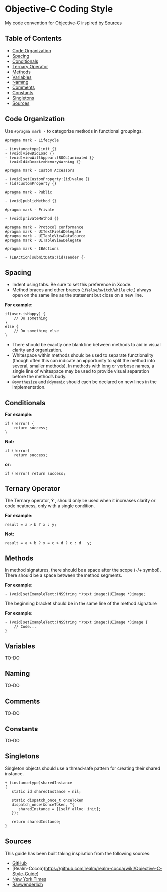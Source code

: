 # Objective-C Coding Style

My code convention for Objective-C inspired by [Sources](#sources)

## Table of Contents

* [Code Organization](#code-organization)
* [Spacing](#spacing)
* [Conditionals](#conditionals)
* [Ternary Operator](#ternary-operator)
* [Methods](#methods)
* [Variables](#variables)
* [Naming](#naming)
* [Comments](#comments)
* [Constants](#constants)
* [Singletons](#singletons)
* [Sources](#sources)

## Code Organization

Use `#pragma mark -` to categorize methods in functional groupings.

```objc
#pragma mark - Lifecycle

- (instancetype)init {}
- (void)viewDidLoad {}
- (void)viewWillAppear:(BOOL)animated {}
- (void)didReceiveMemoryWarning {}

#pragma mark - Custom Accessors

- (void)setCustomProperty:(id)value {}
- (id)customProperty {}

#pragma mark - Public

- (void)publicMethod {}

#pragma mark - Private

- (void)privateMethod {}

#pragma mark - Protocol conformance
#pragma mark - UITextFieldDelegate
#pragma mark - UITableViewDataSource
#pragma mark - UITableViewDelegate

#pragma mark - IBActions

- (IBAction)submitData:(id)sender {}
```

## Spacing

* Indent using tabs. Be sure to set this preference in Xcode.
* Method braces and other braces (`if`/`else`/`switch`/`while` etc.) always open on the same line as the statement but close on a new line.

**For example:**
```objc
if(user.isHappy) {
    // Do something
}
else {
    // Do something else
}
```
* There should be exactly one blank line between methods to aid in visual clarity and organization.
* Whitespace within methods should be used to separate functionality (though often this can indicate an opportunity to split the method into several, smaller methods). In methods with long or verbose names, a single line of whitespace may be used to provide visual separation before the method’s body.
* `@synthesize` and `@dynamic` should each be declared on new lines in the implementation.

## Conditionals

**For example:**
```objc
if (!error) {
    return success;
}
```
**Not:**
```objc
if (!error)
    return success;
```
**or:**
```objc
if (!error) return success;
```
## Ternary Operator
The Ternary operator, **?** , should only be used when it increases clarity or code neatness, only with a single condition.

**For example:** 
```objc
result = a > b ? x : y;
```
**Not:**
```objc
result = a > b ? x = c > d ? c : d : y;
```

## Methods

In method signatures, there should be a space after the scope (-/+ symbol). There should be a space between the method segments.

**For example:** 
```objc
- (void)setExampleText:(NSString *)text image:(UIImage *)image;
```
The beginning bracket should be in the same line of the method signature

**For example:** 
```objc
- (void)setExampleText:(NSString *)text image:(UIImage *)image {    
    // Code...
}
```

## Variables

TO-DO

## Naming

TO-DO

## Comments

TO-DO

## Constants

TO-DO

## Singletons

Singleton objects should use a thread-safe pattern for creating their shared instance.

```objc
+ (instancetype)sharedInstance 
{
   static id sharedInstance = nil;

   static dispatch_once_t onceToken;
   dispatch_once(&onceToken, ^{
      sharedInstance = [[self alloc] init];
   });

   return sharedInstance;
}
```

## Sources
This guide has been built taking inspiration from the following sources:

* [GitHub](https://github.com/github/objective-c-style-guide)
* [Realm-Cocoa)(https://github.com/realm/realm-cocoa/wiki/Objective-C-Style-Guide)
* [New York Times](https://github.com/NYTimes/objective-c-style-guide) 
* [Raywenderlich](https://github.com/raywenderlich/objective-c-style-guide)
